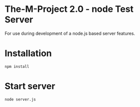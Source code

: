 # The-M-Project 2.0 - node Test Server

For use during development of a node.js based server features.

# Installation

    npm install

# Start server

    node server.js